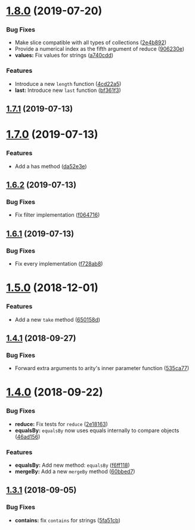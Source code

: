 # [1.8.0](https://github.com/WaldoJeffers/conductor/compare/1.7.1...1.8.0) (2019-07-20)


### Bug Fixes

* Make slice compatible with all types of collections ([2e4b892](https://github.com/WaldoJeffers/conductor/commit/2e4b892))
* Provide a numerical index as the fifth argument of reduce ([906230e](https://github.com/WaldoJeffers/conductor/commit/906230e))
* **values:** Fix values for strings ([a740cdd](https://github.com/WaldoJeffers/conductor/commit/a740cdd))


### Features

* Introduce a new `length` function ([4cd22a5](https://github.com/WaldoJeffers/conductor/commit/4cd22a5))
* **last:** Introduce new `last` function ([bf361f3](https://github.com/WaldoJeffers/conductor/commit/bf361f3))

## [1.7.1](https://github.com/WaldoJeffers/conductor/compare/1.7.0...1.7.1) (2019-07-13)

# [1.7.0](https://github.com/WaldoJeffers/conductor/compare/1.6.2...1.7.0) (2019-07-13)


### Features

* Add a has method ([da52e3e](https://github.com/WaldoJeffers/conductor/commit/da52e3e))

## [1.6.2](https://github.com/WaldoJeffers/conductor/compare/1.6.1...1.6.2) (2019-07-13)


### Bug Fixes

* Fix filter implementation ([f064716](https://github.com/WaldoJeffers/conductor/commit/f064716))

## [1.6.1](https://github.com/WaldoJeffers/conductor/compare/1.6.0...1.6.1) (2019-07-13)


### Bug Fixes

* Fix every implementation ([f728ab8](https://github.com/WaldoJeffers/conductor/commit/f728ab8))

<a name="1.5.0"></a>
# [1.5.0](https://github.com/WaldoJeffers/conductor/compare/1.4.1...1.5.0) (2018-12-01)


### Features

* Add a new `take` method ([650158d](https://github.com/WaldoJeffers/conductor/commit/650158d))



<a name="1.4.1"></a>
## [1.4.1](https://github.com/WaldoJeffers/conductor/compare/1.4.0...1.4.1) (2018-09-27)


### Bug Fixes

* Forward extra arguments to arity's inner parameter function ([535ca77](https://github.com/WaldoJeffers/conductor/commit/535ca77))



<a name="1.4.0"></a>

# [1.4.0](https://github.com/WaldoJeffers/conductor/compare/1.3.1...1.4.0) (2018-09-22)

### Bug Fixes

- **reduce:** Fix tests for `reduce` ([2e18163](https://github.com/WaldoJeffers/conductor/commit/2e18163))
- **equalsBy:** `equalsBy` now uses equals internally to compare objects ([46ad156](https://github.com/WaldoJeffers/conductor/commit/46ad156))

### Features

- **equalsBy:** Add new method: `equalsBy` ([f6ff118](https://github.com/WaldoJeffers/conductor/commit/f6ff118))
- **mergeBy:** Add a new `mergeBy` method ([60bbed7](https://github.com/WaldoJeffers/conductor/commit/60bbed7))

<a name="1.3.1"></a>

## [1.3.1](https://github.com/WaldoJeffers/conductor/compare/1.3.0...1.3.1) (2018-09-05)

### Bug Fixes

- **contains:** fix `contains` for strings ([5fa51cb](https://github.com/WaldoJeffers/conductor/commit/5fa51cb))
